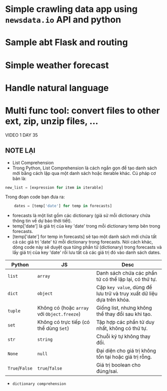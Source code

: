 # Simple crawling data app using `newsdata.io` API and python
# Sample abt Flask and routing
# Simple weather forecast
# Handle natural language
# Multi func tool: convert files to other ext, zip, unzip files, ...
VIDEO 1 DAY 35
## NOTE LẠI
- List Comprehension 
- Trong Python, List Comprehension là cách ngắn gọn để tạo danh sách mới bằng cách lặp qua một danh sách hoặc iterable khác. Cú pháp cơ bản là:

````python
new_list = [expression for item in iterable]
````
Trong đoạn code bạn đưa ra:

````python
    dates = [temp['date'] for temp in forecasts]
````

- forecasts là một list gồm các dictionary (giả sử mỗi dictionary chứa thông tin về dự báo thời tiết).
- temp['date'] là giá trị của key 'date' trong mỗi dictionary temp bên trong forecasts.
- [temp['date'] for temp in forecasts] sẽ tạo một danh sách mới chứa tất cả các giá trị 'date' từ mỗi dictionary trong forecasts.
Nói cách khác, dòng code này sẽ duyệt qua từng phần tử (dictionary) trong forecasts và lấy giá trị của key 'date' rồi lưu tất cả các giá trị đó vào danh sách dates.


| Python         | JS                                          | Desc                                                                 |
|----------------|---------------------------------------------|----------------------------------------------------------------------|
| `list`         | `array`                                     | Danh sách chứa các phần tử có thể lặp lại, có thứ tự.                |
| `dict`         | `object`                                    | Cặp `key value`, dùng để lưu trữ và truy xuất dữ liệu dựa trên khóa. |
| `tuple`        | Không có (hoặc `array` với `Object.freeze`) | Giống list, nhưng không thể thay đổi sau khi tạo.                    |
| `set`          | Không có trực tiếp (có thể dùng `Set`)      | Tập hợp các phần tử duy nhất, không có thứ tự.                       |
| `str `         | `string`                                    | Chuỗi ký tự không thay đổi.                                          |
| `None`         | `null`                                      | Đại diện cho giá trị không tồn tại hoặc giá trị rỗng.                |
| `True`/`False` | `true`/`false`                               | Giá trị boolean cho đúng/sai.                                        |

- `dictionary comprehension`